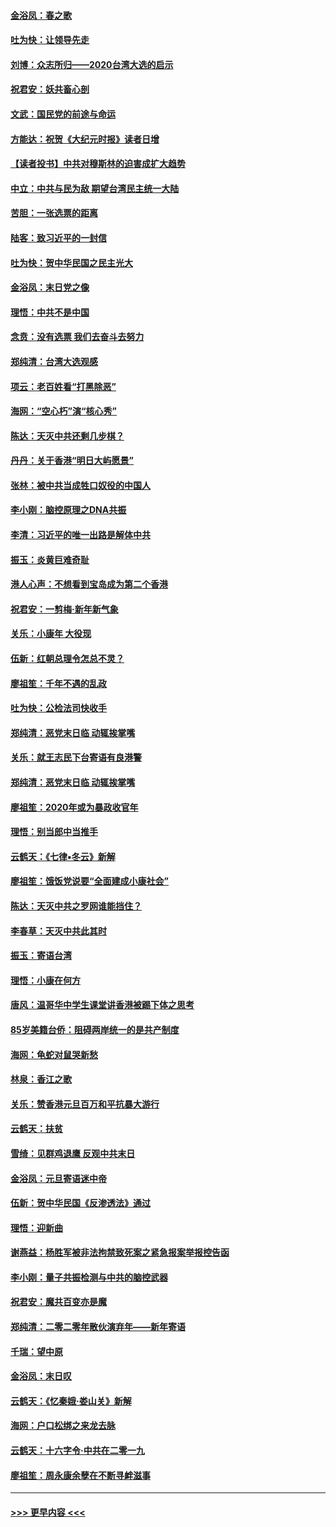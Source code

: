 #### [金浴凤：春之歌](../pages/nsc993/n11797687.md?t=01162001) 
#### [吐为快：让领导先走](../pages/nsc993/n11797512.md?t=01162001) 
#### [刘博：众志所归——2020台湾大选的启示](../pages/nsc993/n11796878.md?t=01162001) 
#### [祝君安：妖共畜心剖](../pages/nsc993/n11794273.md?t=01162001) 
#### [文武：国民党的前途与命运](../pages/nsc993/n11794198.md?t=01162001) 
#### [方能达：祝贺《大纪元时报》读者日增](../pages/nsc993/n11793807.md?t=01162001) 
#### [【读者投书】中共对穆斯林的迫害成扩大趋势](../pages/nsc993/n11791371.md?t=01162001) 
#### [中立：中共与民为敌 期望台湾民主统一大陆](../pages/nsc993/n11790392.md?t=01162001) 
#### [苦胆：一张选票的距离](../pages/nsc993/n11788914.md?t=01162001) 
#### [陆客：致习近平的一封信](../pages/nsc993/n11788867.md?t=01162001) 
#### [吐为快：贺中华民国之民主光大](../pages/nsc993/n11788618.md?t=01162001) 
#### [金浴凤：末日党之像](../pages/nsc993/n11787475.md?t=01162001) 
#### [理悟：中共不是中国](../pages/nsc993/n11787463.md?t=01162001) 
#### [念贲：没有选票  我们去奋斗去努力](../pages/nsc993/n11787398.md?t=01162001) 
#### [郑纯清：台湾大选观感](../pages/nsc993/n11786210.md?t=01162001) 
#### [项云：老百姓看“打黑除恶”](../pages/nsc993/n11785398.md?t=01162001) 
#### [海网：“空心朽”演“核心秀”](../pages/nsc993/n11783874.md?t=01162001) 
#### [陈达：天灭中共还剩几步棋？](../pages/nsc993/n11783719.md?t=01162001) 
#### [丹丹：关于香港“明日大屿愿景”](../pages/nsc993/n11783273.md?t=01162001) 
#### [张林：被中共当成牲口奴役的中国人](../pages/nsc993/n11782397.md?t=01162001) 
#### [李小刚：脑控原理之DNA共振](../pages/nsc993/n11780962.md?t=01162001) 
#### [李清：习近平的唯一出路是解体中共](../pages/nsc993/n11780866.md?t=01162001) 
#### [振玉：炎黄巨难奇耻](../pages/nsc993/n11779632.md?t=01162001) 
#### [港人心声：不想看到宝岛成为第二个香港](../pages/nsc993/n11778817.md?t=01162001) 
#### [祝君安：一剪梅‧新年新气象](../pages/nsc993/n11776340.md?t=01162001) 
#### [关乐：小康年 大役现](../pages/nsc993/n11774213.md?t=01162001) 
#### [伍新：红朝总理令怎总不灵？](../pages/nsc993/n11770813.md?t=01162001) 
#### [廖祖笙：千年不遇的乱政](../pages/nsc993/n11770373.md?t=01162001) 
#### [吐为快：公检法司快收手](../pages/nsc993/n11770359.md?t=01162001) 
#### [郑纯清：恶党末日临 动辄挨掌嘴](../pages/nsc993/n11769912.md?t=01162001) 
#### [关乐：就王志民下台寄语有良港警](../pages/nsc993/n11769903.md?t=01162001) 
#### [郑纯清：恶党末日临 动辄挨掌嘴](../pages/nsc993/n11769356.md?t=01162001) 
#### [廖祖笙：2020年或为暴政收官年](../pages/nsc993/n11768216.md?t=01162001) 
#### [理悟：别当郎中当推手](../pages/nsc993/n11768243.md?t=01162001) 
#### [云鹤天：《七律▪冬云》新解](../pages/nsc993/n11768204.md?t=01162001) 
#### [廖祖笙：饿饭党说要“全面建成小康社会”](../pages/nsc993/n11767482.md?t=01162001) 
#### [陈达：天灭中共之罗网谁能挡住？](../pages/nsc993/n11767465.md?t=01162001) 
#### [李春草：天灭中共此其时](../pages/nsc993/n11767452.md?t=01162001) 
#### [振玉：寄语台湾](../pages/nsc993/n11767432.md?t=01162001) 
#### [理悟：小康在何方](../pages/nsc993/n11767394.md?t=01162001) 
#### [唐风：温哥华中学生课堂讲香港被踢下体之思考](../pages/nsc993/n11766848.md?t=01162001) 
#### [85岁美籍台侨：阻碍两岸统一的是共产制度](../pages/nsc993/n11765043.md?t=01162001) 
#### [海网：龟蛇对鼠哭新愁](../pages/nsc993/n11764895.md?t=01162001) 
#### [林泉：香江之歌](../pages/nsc993/n11764415.md?t=01162001) 
#### [关乐：赞香港元旦百万和平抗暴大游行](../pages/nsc993/n11764382.md?t=01162001) 
#### [云鹤天：扶贫](../pages/nsc993/n11764245.md?t=01162001) 
#### [雪绮：见群鸡退鹰  反观中共末日](../pages/nsc993/n11762112.md?t=01162001) 
#### [金浴凤：元旦寄语迷中帝](../pages/nsc993/n11761788.md?t=01162001) 
#### [伍新：贺中华民国《反渗透法》通过](../pages/nsc993/n11761994.md?t=01162001) 
#### [理悟：迎新曲](../pages/nsc993/n11761152.md?t=01162001) 
#### [谢燕益：杨胜军被非法拘禁致死案之紧急报案举报控告函](../pages/nsc993/n11756134.md?t=01162001) 
#### [李小刚：量子共振检测与中共的脑控武器](../pages/nsc993/n11754518.md?t=01162001) 
#### [祝君安：魔共百变亦是魔](../pages/nsc993/n11754469.md?t=01162001) 
#### [郑纯清：二零二零年散伙演弃年——新年寄语](../pages/nsc993/n11754195.md?t=01162001) 
#### [千瑞：望中原](../pages/nsc993/n11754159.md?t=01162001) 
#### [金浴凤：末日叹](../pages/nsc993/n11752359.md?t=01162001) 
#### [云鹤天：《忆秦娥‧娄山关》新解](../pages/nsc993/n11752348.md?t=01162001) 
#### [海网：户口松绑之来龙去脉](../pages/nsc993/n11752328.md?t=01162001) 
#### [云鹤天：十六字令‧中共在二零一九](../pages/nsc993/n11752305.md?t=01162001) 
#### [廖祖笙：周永康余孽在不断寻衅滋事](../pages/nsc993/n11751013.md?t=01162001) 

----
#### [ >>> 更早内容 <<< ](../indexes/nsc993-earlier.md)
